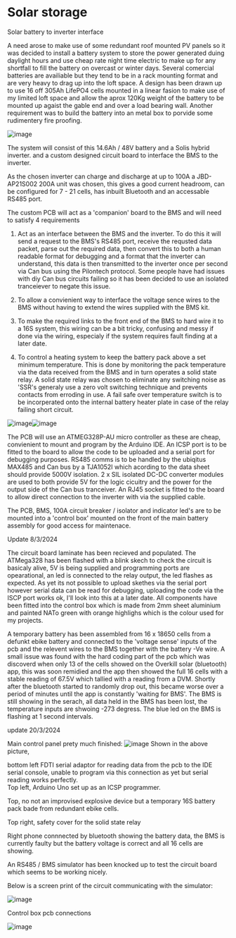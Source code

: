 # Solar storage
Solar battery to inverter interface

A need arose to make use of some redundant roof mounted PV panels so it was decided to install a battery system to store the power generated duing daylight hours and use cheap rate night time electric to make up for any shortfall to fill the battery on overcast or winter days. Several comercial batteries are availiable but they tend to be in a rack mounting format and are very heavy to drag up into the loft space.
A design has been drawn up to use 16 off 305Ah LifePO4 cells mounted in a linear fasion to make use of my limited loft space and allow the aprox 120Kg weight of the battery to be mounted up agaist the gable end and over a load bearing wall. Another requirement was to build the battery into an metal box to porvide some rudimentery fire proofing.

![image](https://github.com/RustyKipper/BoxOfSunshine/assets/160714870/80bfe23f-6e01-4851-a208-60c7ab2e3b75)

The system will consist of this 14.6Ah / 48V battery and a Solis hybrid inverter. and a custom designed circuit board to interface the BMS to the inverter.

As the chosen inverter can charge and discharge at up to 100A a JBD-AP21S002 200A unit was chosen, this gives a good current headroom, can be configured for 7 - 21 cells, has inbuilt Bluetooth and an accessable RS485 port.

The custom PCB will act as a 'companion' board to the BMS and will need to satisfy 4 requirements

1. Act as an interface between the BMS and the inverter.
    To do this it will send a request to the BMS's RS485 port, receive the requsted data packet, parse out the required data, then convert this to both a human readable format for debugging and a format that the inverter can understand,       this data is then transmitted to the inverter once per second via Can bus using the Pilontech protocol. Some people have had issues with diy Can bus circuits failing so it has been decided to use an isolated tranceiever to negate this     issue.

2. To allow a convienient way to interface the voltage sence wires to the BMS without having to extend the wires supplied with the BMS kit.

3. To make the required links to the front end of the BMS to hard wire it to a 16S system, this wiring can be a bit tricky, confusing and messy if done via the wiring, especialy if the system requires fault finding at a later date.
 
4. To control a heating system to keep the battery pack above a set minimum temperature. This is done by monitoring the pack temperature via the data received from the BMS and in turn operates a solid state relay. A solid state relay was       chosen to eliminate any switching noise as 'SSR's generaly use a zero volt switching technique and prevents contacts from erroding in use. A fail safe over temperature switch is to be incorperated onto the internal battery heater          plate in case of the relay failing short circuit.

![image](https://github.com/RustyKipper/BoxOfSunshine/assets/160714870/8fdd459a-3a08-4481-8e2a-692963963aa8)![image](https://github.com/RustyKipper/BoxOfSunshine/assets/160714870/9b425dc8-65a4-48dd-9d57-255c842ff658)


The PCB will use an ATMEG328P-AU micro controller as these are cheap, convienient to mount and program by the Arduino IDE. An ICSP port is to be fitted to the board to allow the code to be uploaded and a serial port for debugging purposes.
RS485 comms is to be handled by the ubiqitus MAX485 and Can bus by a TJA1052I which acording to the data sheet should provide 5000V isolation. 2 x SIL isolated DC-DC converter modules are used to both provide 5V for the logic cicuitry and the power for the output side of the Can bus tranceiver. An RJ45 socket is fitted to the board to allow direct connection to the inverter with via the supplied cable.

 
The PCB, BMS, 100A circuit breaker / isolator and indicator led's are to be mounted into a 'control box' mounted on the front of the main battery assembly for good access for maintenace.



Update 8/3/2024

The circuit board laminate has been recieved and populated. The ATMega328 has been flashed with a blink skech to check the circuit is basicaly alive, 5V is being supplied and programming ports are opearational, an led is connected to the relay output, the led flashes as expected. As yet its not possible to upload skethes via the serial port however serial data can be read for debugging, uploading the code via the ISCP port works ok, I'll look into this at a later date.
All components have been fitted into the control box which is made from 2mm sheet aluminium and painted NATo green with orange highlighs which is the colour used for my projects.

A temporary battery has been assembled from 16 x 18650 cells from a defunkt ebike battery and connected to the 'voltage sense' inputs of the pcb and the relevent wires to the BMS together with the battery -Ve wire. A small issue was found with the hard coding part of the pcb which was discoverd when only 13 of the cells showed on the Overkill solar (bluetooth) app, this was soon remidied and the app then showed the full 16 cells with a stable reading of 67.5V which tallied with a reading from a DVM.
Shortly after the bluetooth started to randomly drop out, this became worse over a period of minutes until the app is constantly 'waiting for BMS'. The BMS is still showing in the serach, all data held in the BMS has been lost, the temperature inputs are shwoing -273 degress. The blue led on the BMS is flashing at 1 second intervals.

update 20/3/2024

Main control panel prety much finished:
![image](https://github.com/RustyKipper/BoxOfSunshine/assets/160714870/a5bf5a7c-004c-4efd-84b1-7521f7a99042)
Shown in the above picture,     

bottom left FDTI serial adaptor for reading data from the pcb to the IDE serial console, unable to program via this connection as yet but serial reading works perfectly.   
Top left, Arduino Uno set up as an ICSP programmer.      

Top, no not an improvised explosive device but a temporary 16S battery pack bade from redundant ebike cells.      

Top right, safety cover for the solid state relay     

Right phone connnected by bluetooth showing the battery data, the BMS is currently faulty but the battery voltage is correct and all 16 cells are showing.

An RS485 / BMS simulator has been knocked up to test the circuit board which seems to be working nicely.

Below is a screen print of the circuit communicating with the simulator:

![image](https://github.com/RustyKipper/BoxOfSunshine/assets/160714870/25764f8c-7513-4db7-b8c3-45b2d03e98da)

Control box pcb connections   

   ![image](https://github.com/RustyKipper/BoxOfSunshine/assets/160714870/254a8253-e81b-452c-a375-b80bc09f8f98)






